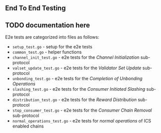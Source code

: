 ## End To End Testing

## TODO documentation here

E2e tests are categorized into files as follows:

- `setup_test.go` - setup for the e2e tests
- `common_test.go` - helper functions
- `channel_init_test.go` - e2e tests for the _Channel Initialization_ sub-protocol
- `valset_update_test.go` - e2e tests for the _Validator Set Update_ sub-protocol
- `unbonding_test.go` - e2e tests for the _Completion of Unbonding Operations_
- `slashing_test.go` - e2e tests for the _Consumer Initiated Slashing_ sub-protocol
- `distribution_test.go` - e2e tests for the _Reward Distribution_ sub-protocol
- `stop_consumer_test.go` - e2e tests for the _Consumer Chain Removal_ sub-protocol
- `normal_operations_test.go` - e2e tests for _normal operations_ of ICS enabled chains 